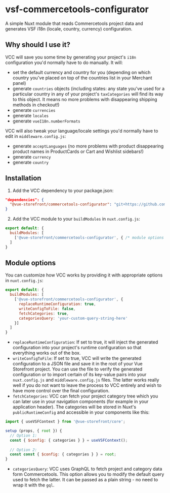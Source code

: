 # vsf-commercetools-configurator
A simple Nuxt module that reads Commercetools project data and generates VSF i18n (locale, country, currency) configuration.

## Why should I use it?
VCC will save you some time by generating your project's `i18n` configuration you'd normally have to do manually. It will:
- set the default currency and country for you (depending on which country you've placed on top of the countries list in your Merchant panel)
- generate `countries` objects (including states: any state you've used for a particular country in any of your project's `taxCategories` will find its way to this object. It means no more problems with disappearing shipping methods in checkout!)
- generate `currencies`
- generate `locales`
- generate `vueI18n.numberFormats`

VCC will also tweak your language/locale settings you'd normally have to edit in `middleware.config.js`:
- generate `acceptLanguages`  (no more problems with product disappearing product names in ProductCards or Cart and Wishlist sidebars!)
- generate `currency`
- generate `country`
## Installation
1. Add the VCC dependency to your package.json:
```json
"dependencies": {
  "@vue-storefront/commercetools-configurator": "git+https://github.com/lsliwaradioluz/vsf-commercetools-configurator.git",
}
```
2. Add the VCC module to your `buildModules` in `nuxt.config.js`:
```js
export default: {
  buildModules: [
    ['@vue-storefront/commercetools-configurator', { /* module options here */}]
  ]
}
```

## Module options
You can customize how VCC works by providing it with appropriate options in `nuxt.config.js`:

```js
export default: {
  buildModules: [
    ['@vue-storefront/commercetools-configurator', {
      replaceRuntimeConfiguration: true,
      writeConfigToFile: false,
      fetchCategories: true,
      categoriesQuery: 'your-custom-query-string-here'
    }]
  ]
}
```
- `replaceRuntimeConfiguration`: If set to true, it will inject the generated configuration into your project's runtime configuration so that everything works out of the box.
- `writeConfigToFile`: If set to true, VCC will write the generated configuration to a JSON file and save it in the root of your Vue Storefront project. You can use the file to verify the generated configuration or to import certain of its key-value pairs into your `nuxt.config.js` and `middleware.config.js` files. The latter works really well if you do not want to leave the process to VCC entirely and wish to have more control over the final configuration.
- `fetchCategories`: VCC can fetch your project category tree which you can later use in your navigation components (for example in your application header). The categories will be stored in Nuxt's `publicRuntimeConfig` and accessible in your components like this:

```js
import { useVSFContext } from '@vue-storefront/core';

setup (props, { root }) {
  // Option 1:
  const { $config: { categories } } = useVSFContext();
  
  // Option 2:
  const const { $config: { categories } } = root;
}
```

- `categoriesQuery`: VCC uses GraphQL to fetch project and category data form Commercetools. This option allows you to modify the default query used to fetch the latter. It can be passed as a plain string - no need to wrap it with the `gql`.



